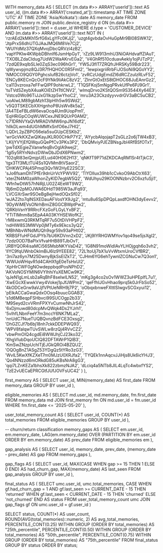 WITH memory_data AS (
  SELECT
    (m.data #>> ARRAY['userId'])::text AS user_id,
    ((m.data #>> ARRAY['created_at'])::timestamp AT TIME ZONE 'UTC' AT TIME ZONE 'Asia/Kolkata')::date AS memory_date
  FROM public.memory m
  JOIN public.device_registry d 
    ON (m.data #>> ARRAY['userId'])::text = d.user_id
  WHERE d.type = 'CUSTOMER_DEVICE'
    AND (m.data #>> ARRAY['userId'])::text NOT IN (
  'rzrAEd2kMKh15rfG6xLgYFc0KJj2', 'uzgt4gvbdaOvHuGpMr9Bl08SWK12', 'JtpPrxS6dhUTGJAaJMQ6M8Ve7Cj2', 
  'WUlYdMz37QXqMvojDbcQRVzl4zB2', 'vapYPKIw4KWpbDBhnlf6JsmHpGy1', 'rZz9LW913mhU3NiOAHdvaffZlAu1', 
  'TXOBLZdaCIdug7UdW2WaAKrvEGa2', 'V4GhRf510cduavAekly1ojPJTzP2', '7zdQE9xqIbSLIe0ZqS3ec096hGr1', 
  'YWSJ3flT7ZRQfrJHRSKy59Bdr223', 'qWywvpjmz8QJ3R7fHQHOC0R5FmI2', '1ewpixgriiRrbFiJOSoNi9QGoYY2', 
  'NMOCO9QGY0PghcsIufB26ctzjVo1', 'zvRCzUdgEmdZI6dRCZzuIzRLvF52', 'ENCy8KECnQcOcF9YNk9liAkC8zV2', 
  'ZInrGtOxEtS8tDHOC68JuEAnrGz2', 'ca113vzroxa7eFFwQlPF9ohkrwL2', 'T1QSFKoj5mNgqPRvkUfPe6PJ9Gr1', 
  'tuTVdSZeybX4uaKOiEtZHTtICNV2', 'wlmqDrvo2KStQOSm9S3544Xy64E3', 'Vstcs0Wo96TiJJxG1lkzp5wYhoC2', 
  'mru3A23CkzdyyvvdrGV3aBC5uCB2', 'uoAIwLM89gbMzh13IpHIh5w9SWd2', 'v5Q3TSKECbXXHgnhoP8UsWv8k5a2', 
  'JA4TEeFBLdW6evaOcq4Um9UopPm1', 'EqHRiGpCOqWUWCexJNE9QUrP0AM2', 'c71DRNVYaQVMRADVMW6npJN16df2', 
  'hllkDLwm4dUGhMMfxSnfO6eJ7HI2', 'LQDrL2pZBPO56ela5suGUpCESKb2', 'wrGcVkKXZwQIKayJKLR00CHkP7Y2', 
  'AYycbAlqojapT2sGLz2o6jTW4xB3', 'LKIjYVYjEfQWquGQePfCv3PKs3P2', 'DbQMviyPJEZBNsgJbl4RfBSfOTx1', 
  'pwTdXEgieZVanwfeqBvOgIA9wej2', '1gl5y5RYnNdvzDWwDbJDdX6PNwm2', '102qRl83eiQmjpUELud40H062H13', 
  'qNKfT9P71dZKDCAqRM1Sr4tTjkC3', 'tgx3Tf3MLtTU4Ss1QVMm8tVSaor2', 'DHKWCPAj45PmqI3Qv1W2HyE22SC3', 
  'sJo6fsamDhTPfEr9dnUrVcYPWV92', 'TlYDllux39hb1cCvkoO9AbCtrX63', 'xterZN4M0zaWhonZyKID7egbW5Q2', 
  'WdUhyu29KOONNzbrv2C6xzfuSji1', 'Wfn1wDtW57hNiRjLU02Z4EeWT9W2', 'Rj6mD2pMOJWA6DHdT985W3aJFq93',
  'LVCGXrSwr9SOeBg8ejHwdOQxSf02', 'wJAZ2to7qlNSXEDauAFVosYX9Jg2', 'mtu8u6SpDPQpLaxdfOHN3dyEevv2', 
  '9DyWiMEVsONrhBmiZ8GGCBWptPw2', 'QRKbVsnY9RRrcFXzGoFLGyLYxBF2', 'YTiTIMnm8aSEpA4A03KYHSEWofK2',
  'rM8xwmQ3RKMTqRF7u5OtDiVHPpF2', 'ndHlW8S3MWVp0jMTy6x9Ekcs3yQ2', 'MBhNbvWNdMUQh9sgr59x93aPHt02',
  'KRBSFfuHFGdJPYb7bU6KDVnn2xD2', 'JKj9IYRHGWMYov1qo49se5jsXgI2', '7zdz0OD7BaPlxVfvaHHB89TJbOv1', 
  'JRBYQOR4isaMCi56SMsbNKYVaD42', 'IG8N91moWidIAvYLHOjgqh6o3vh2', 'lIYC9fqUWnbOklmBiJ6lz9YEEE82', 
  '72L1toUj7bX1uVvWtxmUroCVfBR2', '3ni7az6yn7M25DwnyBjkSsEIZkT2', 'CJHm6YG6ehTywnIZCGNuCw7Q3on1', 
  'WWUoWHqvR1d4CAHXfgE0eTsHxUl2', 'XpHlrCWF0gNOwdeppbqdPosNPhD2', 'AKVoNOSYMIN6VYIhhiYuXEMCw9K2',
  'qJeN1gLmLsb2aRqBhF8seIwlLN52', 'mKg3g4co2sOv1WWZ3uHPEpIfL7u1', 'XwEGcXEwwkVwy4Vokej1pJfJWPm2',
  'qeFfhIJGvHhao9prq5k0JrFbSo52', '4kODCeGrw9aVJjfVPtUeNRH9j7P2', 'oObqxbnweFXttlSIwgvSCGxyui12', 
  'pElkACCaGwaQdxOOsq4buucGGAB3', 's1d6MBeqpFSHbvci99SUCOgp2b33', 'M9Seyd2cvVRmFPXYvCumwNhJrS42', 
  '6xDjmuwd80dcpMvQWqk4Ds2YJrh1', '5vIhfLNbnFeeY7m3nccY6NK7MLa2', 'nnUdC7NueTUQBQvnzBdFCE3Oxsg2', 
  'DhGZCJf7b6bj18nh7ckkDDEPWQ93', 'WPV8falqwTUvSWLw8rzQj4RVvCZ2', 'vbwPmOIQ4cgdEi8WWJhjCJ23ko32', 
  'XhgVIubDqoUClQ82DFTAWrP1QIB3', 'KmSwZNzpUchITjEJGkQROi4BZQU2', 'OQOgBnZ1ASgZ53YDgQz5tYRo3zG3', 
  'WvlL5KwXfKZXeT7m0MJzU0XRJfa2', 'TYQEk1nnAqcvJJiHjs8Uk6icYHJ3', 'Qo4NNzzd6mORkdG85uKBsNrA8gG3',
  'qqi7LZnKEZa1bhsXk822zbmzNJA2', 'dLciq4a5NTb8JIL4LqTc4wbxfYS2', 'TzE2vUECaEPRCGtfJUfJOVFsUC42'
    )
),

first_memory AS (
  SELECT user_id, MIN(memory_date) AS first_date
  FROM memory_data
  GROUP BY user_id
),

eligible_memories AS (
  SELECT 
    md.user_id, 
    md.memory_date,
    fm.first_date
  FROM memory_data md
  JOIN first_memory fm ON md.user_id = fm.user_id
  WHERE fm.first_date <= '2025-05-20'
),

user_total_memory_count AS (
  SELECT
    user_id,
    COUNT(*) AS total_memories
  FROM eligible_memories
  GROUP BY user_id
),

-- churn/return classification
memory_gaps AS (
  SELECT
    em.user_id,
    em.memory_date,
    LAG(em.memory_date) OVER (PARTITION BY em.user_id ORDER BY em.memory_date) AS prev_date
  FROM eligible_memories em
),

gap_analysis AS (
  SELECT
    user_id,
    memory_date,
    prev_date,
    (memory_date - prev_date) AS gap
  FROM memory_gaps
),

gap_flags AS (
  SELECT
    user_id,
    MAX(CASE WHEN gap >= 15 THEN 1 ELSE 0 END) AS had_churn_gap,
    MAX(memory_date) AS last_seen
  FROM gap_analysis
  GROUP BY user_id
),

final_status AS (
  SELECT
    umc.user_id,
    umc.total_memories,
    CASE 
      WHEN gf.had_churn_gap = 1 AND gf.last_seen >= CURRENT_DATE - 15 THEN 'returned'
      WHEN gf.last_seen < CURRENT_DATE - 15 THEN 'churned'
      ELSE 'not_churned'
    END AS status
  FROM user_total_memory_count umc
  JOIN gap_flags gf ON umc.user_id = gf.user_id
)

SELECT
  status,
  COUNT(*) AS user_count,
  ROUND(AVG(total_memories)::numeric, 2) AS avg_total_memories,
  PERCENTILE_CONT(0.25) WITHIN GROUP (ORDER BY total_memories) AS "25th_percentile",
  PERCENTILE_CONT(0.50) WITHIN GROUP (ORDER BY total_memories) AS "50th_percentile",
  PERCENTILE_CONT(0.75) WITHIN GROUP (ORDER BY total_memories) AS "75th_percentile"
FROM final_status
GROUP BY status
ORDER BY status;
